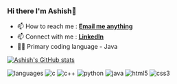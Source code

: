 ### Hi there I'm Ashish👋

- 📫 How to reach me : **[Email me anything](mailto:ashishjain4365@gmail.com)**
- 📫 Connect with me : **[LinkedIn](https://www.linkedin.com/in/aashishjn/)**
- 🤷‍♂️ Primary coding language - Java
&nbsp;&nbsp;&nbsp;

[![Ashish's GitHub stats](https://github-readme-stats.vercel.app/api?username=aashiishjn)](https://github.com/aashiishjn/github-readme-stats)

![languages](https://img.shields.io/static/v1?label=&message=languages:&color=555&style=flat-square)
![c](https://img.shields.io/static/v1?logo=c&label=&message=c&color=111&logoColor=AAA&style=flat-square&link=)
![c++](https://img.shields.io/static/v1?logo=cplusplus&label=&message=cpp&color=111&logoColor=AAA&style=flat-square)
![python](https://img.shields.io/static/v1?logo=python&label=&message=python&color=111&logoColor=AAA&style=flat-square)
![java](https://img.shields.io/static/v1?logo=java&label=&message=java&color=111&logoColor=AAA&style=flat-square)
![html5](https://img.shields.io/static/v1?logo=html5&label=&message=html5&color=111&logoColor=AAA&style=flat-square)
![css3](https://img.shields.io/static/v1?logo=css3&label=&message=css3&color=111&logoColor=AAA&style=flat-square)
<!--
**ashiishjn/ashiishjn** is a ✨ _special_ ✨ repository because its `README.md` (this file) appears on your GitHub profile.

Here are some ideas to get you started:

- 🔭 I’m currently working on ...
- 🌱 I’m currently learning ...
- 👯 I’m looking to collaborate on ...
- 🤔 I’m looking for help with ...
- 💬 Ask me about ...
- 📫 How to reach me: ...
- 😄 Pronouns: ...
- ⚡ Fun fact: ...
-->
